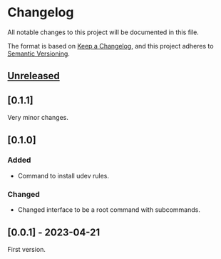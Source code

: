 <!-- markdownlint-configure-file {"MD024": { "siblings_only": true } } -->

# Changelog

All notable changes to this project will be documented in this file.

The format is based on [Keep a Changelog](https://keepachangelog.com/en/1.0.0/), and this project
adheres to [Semantic Versioning](https://semver.org/spec/v2.0.0.html).

## [Unreleased]

## [0.1.1]

Very minor changes.

## [0.1.0]

### Added

- Command to install udev rules.

### Changed

- Changed interface to be a root command with subcommands.

## [0.0.1] - 2023-04-21

First version.

[unreleased]: https://github.com/Tatsh/pppps2pc/compare/v0.1.1...HEAD
